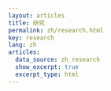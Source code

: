 ```yaml
---
layout: articles
title: 研究
permalink: zh/research.html
key: research
lang: zh
articles:
  data_source: zh_research
  show_excerpt: true
  excerpt_type: html
---
```


<!--more-->

<div class="article__content" markdown="1">
</div>

